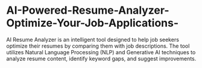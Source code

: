 # AI-Powered-Resume-Analyzer-Optimize-Your-Job-Applications-
AI Resume Analyzer is an intelligent tool designed to help job seekers optimize their resumes by comparing them with job descriptions. The tool utilizes Natural Language Processing (NLP) and Generative AI techniques to analyze resume content, identify keyword gaps, and suggest improvements.
